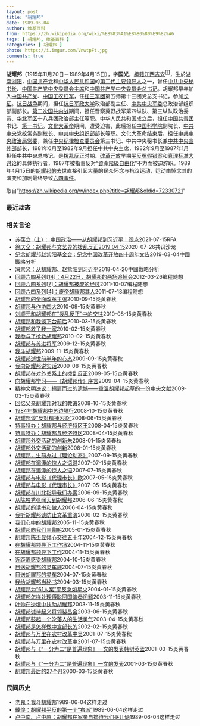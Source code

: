 ```yaml
---
layout: post
title: "胡耀邦"
date: 1989-06-04
author: 维基百科
from: https://zh.wikipedia.org/wiki/%E8%83%A1%E8%80%80%E9%82%A6
tags: [ 胡耀邦, 维基百科 ]
categories: [ 胡耀邦 ]
photo: https://i.imgur.com/VnwtpFt.jpg
comments: true
---
```

<div class="mw-parser-output"><div id="noteTA-b101a488" class="noteTA"><div class="noteTA-local"><div data-noteta-code="zh-tw:身分; zh-cn:身份;"></div></div></div>

<p><b>胡耀邦</b>（1915年11月20日－1989年4月15日），字<b>国光</b>，<a href="/wiki/%E7%A5%96%E7%B1%8D" title="祖籍">祖籍</a><a href="/wiki/%E6%B1%9F%E8%A5%BF%E7%9C%81" title="江西省">江西</a><a href="/wiki/%E5%90%89%E5%AE%89%E5%B8%82" title="吉安市">吉安</a><sup id="cite_ref-2" class="reference"><a href="#cite_note-2">[1]</a></sup>，生於<a href="/wiki/%E6%B9%96%E5%8D%97" class="mw-redirect" title="湖南">湖南</a><a href="/wiki/%E6%B5%8F%E9%98%B3" class="mw-redirect" title="浏阳">浏阳</a>，<a href="/wiki/%E4%B8%AD%E5%9B%BD%E5%85%B1%E4%BA%A7%E5%85%9A" title="中国共产党">中国共产党</a>和<a href="/wiki/%E4%B8%AD%E5%8D%8E%E4%BA%BA%E6%B0%91%E5%85%B1%E5%92%8C%E5%9B%BD" title="中华人民共和国">中华人民共和国</a>的<a href="/wiki/%E4%B8%AD%E5%9B%BD%E5%85%B1%E4%BA%A7%E5%85%9A%E9%9B%86%E4%BD%93%E9%A2%86%E5%AF%BC%E5%88%B6%E5%BA%A6" title="中国共产党集体领导制度">第二代</a><a href="/wiki/%E5%85%9A%E5%92%8C%E5%9B%BD%E5%AE%B6%E9%A2%86%E5%AF%BC%E4%BA%BA" title="党和国家领导人">主要领导人</a>之一，曾任<a href="/wiki/%E4%B8%AD%E5%85%B1%E4%B8%AD%E5%A4%AE%E7%A7%98%E4%B9%A6%E9%95%BF" title="中共中央秘书长">中共中央秘书长</a>、<a href="/wiki/%E4%B8%AD%E5%9B%BD%E5%85%B1%E4%BA%A7%E5%85%9A%E4%B8%AD%E5%A4%AE%E5%A7%94%E5%91%98%E4%BC%9A%E4%B8%BB%E5%B8%AD" title="中国共产党中央委员会主席">中国共产党中央委员会主席</a>和<a href="/wiki/%E4%B8%AD%E5%9B%BD%E5%85%B1%E4%BA%A7%E5%85%9A%E4%B8%AD%E5%A4%AE%E5%A7%94%E5%91%98%E4%BC%9A%E6%80%BB%E4%B9%A6%E8%AE%B0" title="中国共产党中央委员会总书记">中国共产党中央委员会总书记</a>。胡耀邦早年加入<a href="/wiki/%E4%B8%AD%E5%9B%BD%E5%85%B1%E4%BA%A7%E5%85%9A" title="中国共产党">中国共产党</a>、<a href="/wiki/%E4%B8%AD%E5%9B%BD%E5%B7%A5%E5%86%9C%E7%BA%A2%E5%86%9B" title="中国工农红军">中国工农红军</a>，任<a href="/wiki/%E7%BA%A2%E4%B8%89%E5%86%9B%E5%9B%A2" class="mw-redirect" title="红三军团">红三军团</a>第五师第十三团党总支书记，参加<a href="/wiki/%E9%95%BF%E5%BE%81" title="长征">长征</a>。<a href="/wiki/%E4%B8%AD%E5%9B%BD%E6%8A%97%E6%97%A5%E6%88%98%E4%BA%89" title="中国抗日战争">抗日战争</a>期间，担任<a href="/wiki/%E6%8A%97%E6%97%A5%E5%86%9B%E6%94%BF%E5%A4%A7%E5%AD%A6" title="抗日军政大学">抗日军政大学</a>政治部副主任、<a href="/wiki/%E4%B8%AD%E5%85%B1%E4%B8%AD%E5%A4%AE%E5%86%9B%E5%A7%94" class="mw-redirect" title="中共中央军委">中共中央军委</a>总政治部组织部副部长。<a href="/wiki/%E7%AC%AC%E4%BA%8C%E6%AC%A1%E5%9B%BD%E5%85%B1%E5%86%85%E6%88%98" title="第二次国共内战">第二次国共内战</a>期间，担任晋察冀野战军第四纵队、第三纵队政治委员、<a href="/wiki/%E5%8D%8E%E5%8C%97%E5%86%9B%E5%8C%BA" title="华北军区">华北军区</a>十八兵团政治部主任等职。中华人民共和国成立后，担任<a href="/wiki/%E4%B8%AD%E5%9B%BD%E5%85%B1%E9%9D%92%E5%9B%A2" class="mw-redirect" title="中国共青团">中国共青团</a>书记、<a href="/wiki/%E7%AC%AC%E4%B8%80%E4%B9%A6%E8%AE%B0_(%E4%B8%AD%E5%9B%BD)" title="第一书记 (中国)">第一书记</a>。<a href="/wiki/%E6%96%87%E5%8C%96%E5%A4%A7%E9%9D%A9%E5%91%BD" title="文化大革命">文化大革命</a>期间，遭受迫害，此后担任<a href="/wiki/%E4%B8%AD%E5%9B%BD%E7%A7%91%E5%AD%A6%E9%99%A2" title="中国科学院">中国科学院</a>副院长、<a href="/wiki/%E4%B8%AD%E5%85%B1%E4%B8%AD%E5%A4%AE%E5%85%9A%E6%A0%A1" title="中共中央党校">中共中央党校</a>常务副校长、<a href="/wiki/%E4%B8%AD%E5%85%B1%E4%B8%AD%E5%A4%AE%E7%BB%84%E7%BB%87%E9%83%A8" class="mw-redirect" title="中共中央组织部">中共中央组织部</a>部长等职。文化大革命结束后，担任<a href="/wiki/%E4%B8%AD%E5%85%B1%E4%B8%AD%E5%A4%AE%E6%94%BF%E6%B2%BB%E5%B1%80%E5%B8%B8%E5%A7%94" class="mw-redirect" title="中共中央政治局常委">中共中央政治局常委</a>，兼任<a href="/wiki/%E4%B8%AD%E5%A4%AE%E7%BA%AA%E5%BE%8B%E6%A3%80%E6%9F%A5%E5%A7%94%E5%91%98%E4%BC%9A" class="mw-redirect" title="中央纪律检查委员会">中央纪律检查委员会</a>第三书记、中共中央秘书长兼<a href="/wiki/%E4%B8%AD%E5%85%B1%E4%B8%AD%E5%A4%AE%E5%AE%A3%E4%BC%A0%E9%83%A8" title="中共中央宣传部">中共中央宣传部</a>部长，1981年6月至1982年9月担任中共中央主席，1982年9月至1987年1月担任中共中央总书记。是<a href="/wiki/%E6%8B%A8%E4%B9%B1%E5%8F%8D%E6%AD%A3" title="拨乱反正">拨乱反正</a>时期、<a href="/wiki/%E6%94%B9%E9%9D%A9%E5%BC%80%E6%94%BE" title="改革开放">改革开放</a>早期<a href="/wiki/%E5%B9%B3%E5%8F%8D%E5%86%A4%E5%81%87%E9%94%99%E6%A1%88" title="平反冤假错案">平反冤假错案</a>和<a href="/wiki/%E7%9C%9F%E7%90%86%E6%A0%87%E5%87%86%E5%A4%A7%E8%AE%A8%E8%AE%BA" title="真理标准大讨论">真理标准大讨论</a>的具体执行者，1987年被指责反对“<a href="/wiki/%E8%B3%87%E7%94%A2%E9%9A%8E%E7%B4%9A%E8%87%AA%E7%94%B1%E5%8C%96" title="資產階級自由化">資產階級自由化</a>”不力而被迫辞职。1989年4月15日的<a href="/wiki/%E8%83%A1%E8%80%80%E9%82%A6%E4%B9%8B%E6%AD%BB" title="胡耀邦之死">胡耀邦的去世</a>直接引起大量的民众怀念与抗议运动，运动由悼念其的演变和加剧最终导致<a href="/wiki/%E5%85%AD%E5%9B%9B%E4%BA%8B%E4%BB%B6" title="六四事件">六四事件</a>。
</p>
</div><noscript><img src="//zh.wikipedia.org/wiki/Special:CentralAutoLogin/start?type=1x1" alt="" title="" width="1" height="1" style="border: none; position: absolute;"></noscript>
<div class="printfooter">取自“<a dir="ltr" href="https://zh.wikipedia.org/w/index.php?title=胡耀邦&amp;oldid=72330721">https://zh.wikipedia.org/w/index.php?title=胡耀邦&amp;oldid=72330721</a>”</div><div id="recent-news"><h3>最近动态</h3><ul></ul></div><div id="open-opinion"><h3>相关言论</h3><ul><li><a href="https://nodebe4.github.io/opinion/2021-07-15/%E8%8B%8F%E8%91%86%E7%AB%8B-%E4%B8%8A-%E4%B8%AD%E5%9B%BD%E6%94%BF%E6%B2%BB-%E4%BB%8E%E8%83%A1%E8%80%80%E9%82%A6%E5%88%B0%E4%B9%A0%E8%BF%91%E5%B9%B3-%E8%A7%82%E7%82%B9/" title="自由亚洲电台">苏葆立（上）： 中国政治——从胡耀邦到习近平｜观点</a><time>2021-07-15</time><a class="tag">RFA</a></li>
<li><a href="https://nodebe4.github.io/opinion/2020-07-26/%E5%BE%90%E5%BA%86%E5%85%A8-%E8%83%A1%E8%80%80%E9%82%A6%E4%B8%8E%E6%96%87%E8%89%BA%E7%95%8C%E7%9A%84%E6%8B%A8%E4%B9%B1%E5%8F%8D%E6%AD%A32019-04-15/" title="共识沙龙">徐庆全：胡耀邦与文艺界的拨乱反正2019 04 15</a><time>2020-07-26</time><a class="tag">共识沙龙</a></li>
<li><a href="https://nodebe4.github.io/opinion/2019-03-04/%E7%BA%AA%E5%BF%B5%E8%83%A1%E8%80%80%E9%82%A6%E8%B5%B5%E7%B4%AB%E9%98%B3%E5%9F%BA%E9%87%91%E4%BC%9A-%E7%BA%AA%E5%BF%B5%E4%B8%AD%E5%9B%BD%E6%94%B9%E9%9D%A9%E5%BC%80%E6%94%BE%E5%9B%9B%E5%8D%81%E5%91%A8%E5%B9%B4%E6%96%87%E5%91%8A/" title="">纪念胡耀邦赵紫阳基金会 : 纪念中国改革开放四十周年文告</a><time>2019-03-04</time><a class="tag">中國戰略分析</a></li>
<li><a href="https://nodebe4.github.io/opinion/2018-04-20/%E5%86%AF%E5%B4%87%E4%B9%89-%E4%BB%8E%E8%83%A1%E8%80%80%E9%82%A6-%E8%B5%B5%E7%B4%AB%E9%98%B3%E5%88%B0%E4%B9%A0%E8%BF%91%E5%B9%B3/" title="冯崇义">冯崇义：从胡耀邦、赵紫阳到习近平</a><time>2018-04-20</time><a class="tag">中國戰略分析</a></li>
<li><a href="https://nodebe4.github.io/opinion/2012-03-26/%E5%9B%9E%E9%A1%BE%E5%85%AD%E5%9B%9B%E7%B3%BB%E5%88%97-14-4%E6%9C%8822%E6%97%A5-%E8%83%A1%E8%80%80%E9%82%A6%E7%9A%84%E4%B8%A4%E5%9C%BA%E8%BF%BD%E6%82%BC%E4%BC%9A/" title="编程随想">回顾六四系列[14]：4月22日，胡耀邦的两场追悼会</a><time>2012-03-26</time><a class="tag">编程随想</a></li>
<li><a href="https://nodebe4.github.io/opinion/2011-10-07/%E5%9B%9E%E9%A1%BE%E5%85%AD%E5%9B%9B%E7%B3%BB%E5%88%97-7-%E8%83%A1%E8%80%80%E9%82%A6%E8%A2%AB%E5%BA%9F%E7%9A%84%E7%BB%8F%E8%BF%87/" title="编程随想">回顾六四系列[7]：胡耀邦被废的经过</a><time>2011-10-07</time><a class="tag">编程随想</a></li>
<li><a href="https://nodebe4.github.io/opinion/2011-07-13/%E5%9B%9E%E9%A1%BE%E5%85%AD%E5%9B%9B%E7%B3%BB%E5%88%97-4-%E5%BA%9F%E5%B8%9D%E8%83%A1%E8%80%80%E9%82%A6%E5%85%B6%E4%BA%BA/" title="编程随想">回顾六四系列[4]：废帝胡耀邦其人</a><time>2011-07-13</time><a class="tag">编程随想</a></li>
<li><a href="https://nodebe4.github.io/opinion/2010-09-15/%E8%83%A1%E8%80%80%E9%82%A6%E7%9A%84%E5%85%A8%E9%9D%A2%E6%94%B9%E9%9D%A9%E4%B8%BB%E5%BC%A0/" title="">胡耀邦的全面改革主张</a><time>2010-09-15</time><a class="tag">炎黄春秋</a></li>
<li><a href="https://nodebe4.github.io/opinion/2010-09-15/%E8%83%A1%E8%80%80%E9%82%A6%E4%B8%8E%E4%BD%9C%E5%8D%8F%E5%9B%9B%E5%A4%A7/" title="">胡耀邦与作协四大</a><time>2010-09-15</time><a class="tag">炎黄春秋</a></li>
<li><a href="https://nodebe4.github.io/opinion/2010-08-15/%E5%88%98%E9%A1%BA%E5%85%83%E5%92%8C%E8%83%A1%E8%80%80%E9%82%A6%E5%9C%A8-%E6%8B%A8%E4%B9%B1%E5%8F%8D%E6%AD%A3-%E4%B8%AD%E7%9A%84%E4%BA%A4%E5%BE%80/" title="">刘顺元和胡耀邦在“拨乱反正”中的交往</a><time>2010-08-15</time><a class="tag">炎黄春秋</a></li>
<li><a href="https://nodebe4.github.io/opinion/2010-03-15/%E8%83%A1%E8%80%80%E9%82%A6%E5%92%8C%E6%88%91%E8%B0%88%E4%B8%8B%E5%8F%B0%E5%89%8D%E5%90%8E/" title="刘崇文">胡耀邦和我谈下台前后</a><time>2010-03-15</time><a class="tag">炎黄春秋</a></li>
<li><a href="https://nodebe4.github.io/opinion/2010-02-15/%E8%83%A1%E8%80%80%E9%82%A6%E6%95%91%E4%BA%86%E6%88%91%E4%B8%80%E5%AE%B6/" title="姜达雅">胡耀邦救了我一家</a><time>2010-02-15</time><a class="tag">炎黄春秋</a></li>
<li><a href="https://nodebe4.github.io/opinion/2010-02-15/%E6%88%91%E5%8F%82%E4%B8%8E%E4%BA%86%E6%8A%A2%E6%95%91%E8%83%A1%E8%80%80%E9%82%A6/" title="王敏清">我参与了抢救胡耀邦</a><time>2010-02-15</time><a class="tag">炎黄春秋</a></li>
<li><a href="https://nodebe4.github.io/opinion/2009-12-15/%E8%83%A1%E8%80%80%E9%82%A6%E4%B8%8E%E8%8B%8F%E8%BF%9B%E5%B0%86%E5%86%9B/" title="钱江">胡耀邦与苏进将军</a><time>2009-12-15</time><a class="tag">炎黄春秋</a></li>
<li><a href="https://nodebe4.github.io/opinion/2009-11-15/%E6%88%91%E6%96%97%E8%83%A1%E8%80%80%E9%82%A6/" title="老 鬼">我斗胡耀邦</a><time>2009-11-15</time><a class="tag">炎黄春秋</a></li>
<li><a href="https://nodebe4.github.io/opinion/2009-09-15/%E8%83%A1%E8%80%80%E9%82%A6%E9%80%9D%E4%B8%96%E5%89%8D%E5%8D%8A%E5%B9%B4%E7%9A%84%E5%BF%83%E6%80%81/" title="刘崇文">胡耀邦逝世前半年的心态</a><time>2009-09-15</time><a class="tag">炎黄春秋</a></li>
<li><a href="https://nodebe4.github.io/opinion/2009-08-15/%E6%88%91%E5%90%91%E8%83%A1%E8%80%80%E9%82%A6%E8%AF%B4%E5%AE%9E%E8%AF%9D/" title="王敏清">我向胡耀邦说实话</a><time>2009-08-15</time><a class="tag">炎黄春秋</a></li>
<li><a href="https://nodebe4.github.io/opinion/2009-05-15/%E8%83%A1%E8%80%80%E9%82%A6%E5%9C%A8%E5%AF%B9%E5%A4%96%E5%85%B3%E7%B3%BB%E4%B8%8A%E7%9A%84%E6%8B%A8%E4%B9%B1%E5%8F%8D%E6%AD%A3/" title="宋以敏">胡耀邦在对外关系上的拨乱反正</a><time>2009-05-15</time><a class="tag">炎黄春秋</a></li>
<li><a href="https://nodebe4.github.io/opinion/2009-04-15/%E5%90%91%E8%83%A1%E8%80%80%E9%82%A6%E5%AD%A6%E4%B9%A0-%E8%83%A1%E8%80%80%E9%82%A6%E4%BC%A0-%E5%BA%8F%E8%A8%80/" title="李　锐">向胡耀邦学习——《胡耀邦传》序言</a><time>2009-04-15</time><a class="tag">炎黄春秋</a></li>
<li><a href="https://nodebe4.github.io/opinion/2009-03-15/%E7%B2%BE%E7%A5%9E%E6%96%87%E6%98%8E%E5%86%B3%E8%AE%AE-%E6%93%A6%E8%82%A9%E8%80%8C%E8%BF%87%E7%9A%84%E9%81%97%E6%86%BE-%E9%87%8D%E6%B8%A9%E8%83%A1%E8%80%80%E9%82%A6%E8%B5%B7%E8%8D%89%E7%9A%84%E4%B8%80%E4%BB%BD%E4%B8%AD%E5%A4%AE%E6%96%87%E7%8C%AE/" title="冯兰瑞">精神文明决议：擦肩而过的遗憾——重温胡耀邦起草的一份中央文献</a><time>2009-03-15</time><a class="tag">炎黄春秋</a></li>
<li><a href="https://nodebe4.github.io/opinion/2008-10-15/%E5%9B%9E%E5%BF%86%E7%88%B6%E4%BA%B2%E8%83%A1%E8%80%80%E9%82%A6%E5%AF%B9%E6%88%91%E7%9A%84%E6%95%99%E8%AF%B2/" title="胡德平">回忆父亲胡耀邦对我的教诲</a><time>2008-10-15</time><a class="tag">炎黄春秋</a></li>
<li><a href="https://nodebe4.github.io/opinion/2008-10-15/1984%E5%B9%B4%E8%83%A1%E8%80%80%E9%82%A6%E4%B8%AD%E8%8B%8F%E8%BE%B9%E5%A2%83%E8%A1%8C/" title="张持坚">1984年胡耀邦中苏边境行</a><time>2008-10-15</time><a class="tag">炎黄春秋</a></li>
<li><a href="https://nodebe4.github.io/opinion/2008-06-15/%E8%83%A1%E8%80%80%E9%82%A6%E8%B0%88-%E5%8F%8D%E5%AF%B9%E7%B2%BE%E7%A5%9E%E6%B1%A1%E6%9F%93/" title="魏久明">胡耀邦谈“反对精神污染”</a><time>2008-06-15</time><a class="tag">炎黄春秋</a></li>
<li><a href="https://nodebe4.github.io/opinion/2008-04-15/%E7%89%B9%E4%BA%8B%E7%89%B9%E5%8A%9E-%E8%83%A1%E8%80%80%E9%82%A6%E4%B8%8E%E7%BB%8F%E6%B5%8E%E7%89%B9%E5%8C%BA%E7%8E%8B/" title="王　硕">特事特办：胡耀邦与经济特区王</a><time>2008-04-15</time><a class="tag">炎黄春秋</a></li>
<li><a href="https://nodebe4.github.io/opinion/2008-04-15/%E7%89%B9%E4%BA%8B%E7%89%B9%E5%8A%9E-%E8%83%A1%E8%80%80%E9%82%A6%E4%B8%8E%E7%BB%8F%E6%B5%8E%E7%89%B9%E5%8C%BA/" title="王　硕">特事特办：胡耀邦与经济特区</a><time>2008-04-15</time><a class="tag">炎黄春秋</a></li>
<li><a href="https://nodebe4.github.io/opinion/2008-01-15/%E8%83%A1%E8%80%80%E9%82%A6%E5%A4%96%E4%BA%A4%E6%B4%BB%E5%8A%A8%E7%9A%84%E5%88%9B%E6%96%B0%E6%9C%B1/" title="朱　良">胡耀邦外交活动的创新朱</a><time>2008-01-15</time><a class="tag">炎黄春秋</a></li>
<li><a href="https://nodebe4.github.io/opinion/2008-01-15/%E8%83%A1%E8%80%80%E9%82%A6%E5%A4%96%E4%BA%A4%E6%B4%BB%E5%8A%A8%E7%9A%84%E5%88%9B%E6%96%B0/" title="朱　良">胡耀邦外交活动的创新</a><time>2008-01-15</time><a class="tag">炎黄春秋</a></li>
<li><a href="https://nodebe4.github.io/opinion/2007-09-15/%E8%83%A1%E8%80%80%E9%82%A6-%E7%94%9F%E5%89%8D%E5%8A%9E%E8%BF%87-%E7%90%86%E8%AE%BA%E5%8A%A8%E6%80%81/" title="郭宇宽">胡耀邦，生前办过《理论动态》</a><time>2007-09-15</time><a class="tag">炎黄春秋</a></li>
<li><a href="https://nodebe4.github.io/opinion/2007-07-15/%E8%83%A1%E8%80%80%E9%82%A6%E5%9C%A8%E6%B9%84%E6%BD%AD%E7%9A%84%E6%83%8A%E4%BA%BA%E4%B9%8B%E8%AF%AD%E6%B4%AA/" title="洪　星">胡耀邦在湄潭的惊人之语洪</a><time>2007-07-15</time><a class="tag">炎黄春秋</a></li>
<li><a href="https://nodebe4.github.io/opinion/2007-07-15/%E8%83%A1%E8%80%80%E9%82%A6%E5%9C%A8%E6%B9%84%E6%BD%AD%E7%9A%84%E6%83%8A%E4%BA%BA%E4%B9%8B%E8%AF%AD/" title="洪　星">胡耀邦在湄潭的惊人之语</a><time>2007-07-15</time><a class="tag">炎黄春秋</a></li>
<li><a href="https://nodebe4.github.io/opinion/2007-05-15/%E8%83%A1%E8%80%80%E9%82%A6%E4%B8%8E%E7%94%B5%E5%BD%B1-%E4%BB%A3%E7%90%86%E5%B8%82%E9%95%BF-%E6%AC%A7/" title="欧　初">胡耀邦与电影《代理市长》欧</a><time>2007-05-15</time><a class="tag">炎黄春秋</a></li>
<li><a href="https://nodebe4.github.io/opinion/2007-05-15/%E8%83%A1%E8%80%80%E9%82%A6%E4%B8%8E%E7%94%B5%E5%BD%B1-%E4%BB%A3%E7%90%86%E5%B8%82%E9%95%BF/" title="欧　初">胡耀邦与电影《代理市长》</a><time>2007-05-15</time><a class="tag">炎黄春秋</a></li>
<li><a href="https://nodebe4.github.io/opinion/2006-09-15/%E8%83%A1%E8%80%80%E9%82%A6%E5%9C%A8%E5%B7%9D%E5%8C%97%E6%8C%87%E5%AF%BC%E6%88%91%E4%BB%AC%E5%8A%9E%E6%A1%88/" title="杨宗贤">胡耀邦在川北指导我们办案</a><time>2006-09-15</time><a class="tag">炎黄春秋</a></li>
<li><a href="https://nodebe4.github.io/opinion/2006-06-15/%E4%BB%8E%E9%99%88%E7%8B%AC%E7%A7%80%E5%BC%A0%E9%97%BB%E5%A4%A9%E5%88%B0%E8%83%A1%E8%80%80%E9%82%A6/" title="何　方">从陈独秀张闻天到胡耀邦</a><time>2006-06-15</time><a class="tag">炎黄春秋</a></li>
<li><a href="https://nodebe4.github.io/opinion/2006-04-15/%E8%83%A1%E8%80%80%E9%82%A6%E7%9A%84%E8%AF%BB%E4%B9%A6%E5%92%8C%E5%81%9A%E4%BA%BA/" title="江　唯">胡耀邦的读书和做人</a><time>2006-04-15</time><a class="tag">炎黄春秋</a></li>
<li><a href="https://nodebe4.github.io/opinion/2006-02-15/%E6%88%91%E5%90%AC%E8%83%A1%E8%80%80%E9%82%A6%E8%B0%88%E9%98%B2%E6%AD%A2%E6%96%87%E9%9D%A9%E9%87%8D%E6%BC%94/" title="张治宇">我听胡耀邦谈防止文革重演</a><time>2006-02-15</time><a class="tag">炎黄春秋</a></li>
<li><a href="https://nodebe4.github.io/opinion/2005-11-15/%E6%88%91%E4%BB%AC%E5%BF%83%E4%B8%AD%E7%9A%84%E8%83%A1%E8%80%80%E9%82%A6/" title="田纪云等">我们心中的胡耀邦</a><time>2005-11-15</time><a class="tag">炎黄春秋</a></li>
<li><a href="https://nodebe4.github.io/opinion/2005-01-15/%E8%83%A1%E8%80%80%E9%82%A6%E5%90%91%E6%88%91%E4%BB%AC%E4%B8%89%E9%9E%A0%E8%BA%AC/" title="陈　模">胡耀邦向我们三鞠躬</a><time>2005-01-15</time><a class="tag">炎黄春秋</a></li>
<li><a href="https://nodebe4.github.io/opinion/2004-12-15/%E8%83%A1%E8%80%80%E9%82%A6%E9%99%88%E4%B8%95%E6%98%BE%E5%80%BE%E5%BF%83%E4%BA%A4%E5%BE%80%E4%BA%94%E5%8D%81%E5%B9%B4/" title="胡德平">胡耀邦陈丕显倾心交往五十年</a><time>2004-12-15</time><a class="tag">炎黄春秋</a></li>
<li><a href="https://nodebe4.github.io/opinion/2004-11-15/%E5%9C%A8%E8%83%A1%E8%80%80%E9%82%A6%E9%A2%86%E5%AF%BC%E4%B8%8B%E5%B7%A5%E4%BD%9C%E5%86%AF/" title="冯　征">在胡耀邦领导下工作冯</a><time>2004-11-15</time><a class="tag">炎黄春秋</a></li>
<li><a href="https://nodebe4.github.io/opinion/2004-11-15/%E5%9C%A8%E8%83%A1%E8%80%80%E9%82%A6%E9%A2%86%E5%AF%BC%E4%B8%8B%E5%B7%A5%E4%BD%9C/" title="冯　征">在胡耀邦领导下工作</a><time>2004-11-15</time><a class="tag">炎黄春秋</a></li>
<li><a href="https://nodebe4.github.io/opinion/2004-10-15/%E8%BF%91%E8%B7%9D%E7%A6%BB%E6%84%9F%E5%8F%97%E8%83%A1%E8%80%80%E9%82%A6/" title="田纪云">近距离感受胡耀邦</a><time>2004-10-15</time><a class="tag">炎黄春秋</a></li>
<li><a href="https://nodebe4.github.io/opinion/2004-07-15/%E7%9B%AE%E9%80%81%E8%83%A1%E8%80%80%E9%82%A6%E7%9A%84%E7%81%B5%E8%BD%A6%E6%96%BD/" title="施　亮">目送胡耀邦的灵车施</a><time>2004-07-15</time><a class="tag">炎黄春秋</a></li>
<li><a href="https://nodebe4.github.io/opinion/2004-07-15/%E7%9B%AE%E9%80%81%E8%83%A1%E8%80%80%E9%82%A6%E7%9A%84%E7%81%B5%E8%BD%A6/" title="施　亮">目送胡耀邦的灵车</a><time>2004-07-15</time><a class="tag">炎黄春秋</a></li>
<li><a href="https://nodebe4.github.io/opinion/2004-03-15/%E6%88%91%E7%BB%99%E8%83%A1%E8%80%80%E9%82%A6%E5%BD%93%E7%A7%98%E4%B9%A6/" title="曹治雄">我给胡耀邦当秘书</a><time>2004-03-15</time><a class="tag">炎黄春秋</a></li>
<li><a href="https://nodebe4.github.io/opinion/2004-01-15/%E8%83%A1%E8%80%80%E9%82%A6%E4%B8%BA-61%E4%BA%BA%E6%A1%88-%E5%B9%B3%E5%8F%8D%E6%80%A5%E5%A6%82%E6%98%9F%E7%81%AB/" title="曾彦修">胡耀邦为“61人案”平反急如星火</a><time>2004-01-15</time><a class="tag">炎黄春秋</a></li>
<li><a href="https://nodebe4.github.io/opinion/2003-11-15/%E8%83%A1%E8%80%80%E9%82%A6%E6%80%8E%E6%A0%B7%E5%A4%84%E7%90%86%E5%82%85%E8%81%AA%E5%9B%9E%E5%9B%BD%E6%BC%94%E5%A5%8F%E9%97%AE%E9%A2%98/" title="李春光">胡耀邦怎样处理傅聪回国演奏问题</a><time>2003-11-15</time><a class="tag">炎黄春秋</a></li>
<li><a href="https://nodebe4.github.io/opinion/2003-11-15/%E5%8F%B6%E5%B8%85%E5%9C%A8%E9%80%86%E5%A2%83%E4%B8%AD%E6%89%B6%E5%8A%A9%E8%83%A1%E8%80%80%E9%82%A6/" title="严如平">叶帅在逆境中扶助胡耀邦</a><time>2003-11-15</time><a class="tag">炎黄春秋</a></li>
<li><a href="https://nodebe4.github.io/opinion/2003-06-15/%E8%83%A1%E8%80%80%E9%82%A6%E8%AF%9A%E5%BE%85%E8%B5%B7%E4%B9%89%E5%B0%86%E9%A2%86%E8%A3%B4%E6%98%8C%E4%BC%9A/" title="廖伯康">胡耀邦诚待起义将领裴昌会</a><time>2003-06-15</time><a class="tag">炎黄春秋</a></li>
<li><a href="https://nodebe4.github.io/opinion/2003-04-15/%E8%83%A1%E8%80%80%E9%82%A6%E9%BC%93%E8%B5%B7%E4%B8%80%E4%B8%AA%E6%B2%A6%E8%90%BD%E4%BA%BA%E7%9A%84%E7%94%9F%E6%B4%BB%E5%8B%87%E6%B0%94/" title="王金锐">胡耀邦鼓起一个沦落人的生活勇气</a><time>2003-04-15</time><a class="tag">炎黄春秋</a></li>
<li><a href="https://nodebe4.github.io/opinion/2002-02-15/%E8%83%A1%E8%80%80%E9%82%A6%E6%98%AF%E6%80%8E%E6%A0%B7%E5%81%9A%E4%B8%AD%E5%AE%A3%E9%83%A8%E9%95%BF%E7%9A%84/" title="郑仲兵">胡耀邦是怎样做中宣部长的</a><time>2002-02-15</time><a class="tag">炎黄春秋</a></li>
<li><a href="https://nodebe4.github.io/opinion/2001-07-15/%E8%83%A1%E8%80%80%E9%82%A6%E4%B8%8E%E4%B8%87%E9%87%8C%E5%9C%A8%E5%86%9C%E6%9D%91%E6%94%B9%E9%9D%A9%E4%B8%AD%E5%90%B4/" title="吴　象">胡耀邦与万里在农村改革中吴</a><time>2001-07-15</time><a class="tag">炎黄春秋</a></li>
<li><a href="https://nodebe4.github.io/opinion/2001-07-15/%E8%83%A1%E8%80%80%E9%82%A6%E4%B8%8E%E4%B8%87%E9%87%8C%E5%9C%A8%E5%86%9C%E6%9D%91%E6%94%B9%E9%9D%A9%E4%B8%AD/" title="吴　象">胡耀邦与万里在农村改革中</a><time>2001-07-15</time><a class="tag">炎黄春秋</a></li>
<li><a href="https://nodebe4.github.io/opinion/2001-03-15/%E8%83%A1%E8%80%80%E9%82%A6%E4%B8%8E-%E4%B8%80%E5%88%86%E4%B8%BA%E4%BA%8C-%E6%98%AF%E6%99%AE%E9%81%8D%E7%8E%B0%E8%B1%A1-%E4%B8%80%E6%96%87%E7%9A%84%E5%8F%91%E8%A1%A8%E9%9F%A9%E6%A0%91%E8%8B%B1%E5%AD%9F/" title="韩树英　孟　凡">胡耀邦与《“一分为二”是普遍现象》一文的发表韩树英孟</a><time>2001-03-15</time><a class="tag">炎黄春秋</a></li>
<li><a href="https://nodebe4.github.io/opinion/2001-03-15/%E8%83%A1%E8%80%80%E9%82%A6%E4%B8%8E-%E4%B8%80%E5%88%86%E4%B8%BA%E4%BA%8C-%E6%98%AF%E6%99%AE%E9%81%8D%E7%8E%B0%E8%B1%A1-%E4%B8%80%E6%96%87%E7%9A%84%E5%8F%91%E8%A1%A8/" title="韩树英　孟　凡">胡耀邦与《“一分为二”是普遍现象》一文的发表</a><time>2001-03-15</time><a class="tag">炎黄春秋</a></li>
<li><a href="https://nodebe4.github.io/opinion/2000-03-15/%E8%83%A1%E8%80%80%E9%82%A6%E6%9C%80%E5%90%8E%E7%9A%8427%E4%B8%AA%E6%9C%88/" title="张黎群">胡耀邦最后的27个月</a><time>2000-03-15</time><a class="tag">炎黄春秋</a></li>
</ul></div><div id="mjls-record"><h3>民间历史</h3><ul><li><a href="https://nodebe4.github.io/mjlsh/1989-06-04/%E8%80%81%E9%AC%BC-%E6%88%91%E6%96%97%E8%83%A1%E8%80%80%E9%82%A6/" title="老鬼">老鬼：我斗胡耀邦</a><time>1989-06-04</time><a class="tag">这样走过</a></li>
<li><a href="https://nodebe4.github.io/mjlsh/1989-06-04/%E6%88%B4%E7%85%8C-%E8%83%A1%E8%80%80%E9%82%A6%E5%B9%B3%E5%8F%8D%E7%9A%84%E7%AC%AC%E4%B8%80%E4%B8%AA-%E5%8F%B3%E6%B4%BE/" title="戴煌">戴煌：胡耀邦平反的第一个“右派”</a><time>1989-06-04</time><a class="tag">这样走过</a></li>
<li><a href="https://nodebe4.github.io/mjlsh/1989-06-04/%E5%8D%A2%E4%B8%AD%E5%8D%97-%E5%8D%A2%E4%B8%AD%E5%8E%9F-%E8%83%A1%E8%80%80%E9%82%A6%E5%9C%A8%E5%AE%B6%E4%BA%B2%E8%87%AA%E6%8E%A5%E5%BE%85%E6%88%91%E4%BB%AC%E5%93%A5%E5%84%BF%E4%BF%A9/" title="卢中南、卢中原">卢中南、卢中原：胡耀邦在家亲自接待我们哥儿俩</a><time>1989-06-04</time><a class="tag">这样走过</a></li>
</ul></div>